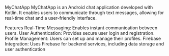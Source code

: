 
MyChatApp
 MyChatApp is an Android chat application developed with Kotlin. It enables users to communicate through text messages, allowing for real-time chat and a user-friendly interface.

Features
  Real-Time Messaging: Enables instant communication between users.
  User Authentication: Provides secure user login and registration.
  Profile Management: Users can set up and manage their profiles.
  Firebase Integration: Uses Firebase for backend services, including data storage and user authentication
